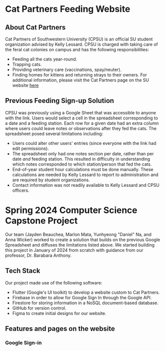 # Cat Partners Feeding Website
## About Cat Partners
Cat Partners of Southwestern University (CPSU) is an official SU student organization advised by Kelly Lessard.  CPSU is charged with taking care of the feral cat colonies on campus and has the following responsibilities:
- Feeding all the cats year-round.
- Trapping cats.
- Providing veterinary care (vaccinations, spay/neuter).
- Finding homes for kittens and returning strays to their owners.
For additional information, please visit the Cat Partners page on the SU website [here](https://www.southwestern.edu/life-at-southwestern/student-organizations/special-interest/cat-partners/)
## Previous Feeding Sign-up Solution
CPSU was previously using a Google Sheet that was accessible to anyone with the link.  Users would select a cell in the spreadsheet corresponding to a date and a feeding station.  Each row for a given date had an extra column where users could leave notes or observations after they fed the cats.  The spreadsheet posed several limitations including:
- Users could alter other users' entries (since everyone with the link had edit permissions).
- The spreadsheet only had one notes section per date, rather than per date _and_ feeding station.  This resulted in difficulty in understanding which notes corresponded to which station/person that fed the cats.
- End-of-year student hour calculations must be done manually.  These calculations are needed by Kelly Lessard to report to administration and are required by student organizations.
- Contact information was not readily available to Kelly Lessard and CPSU officers.
# Spring 2024 Computer Science Capstone Project
Our team (Jayden Beauchea, Marlon Mata, Yunhyeong "Daniel" Na, and Anna Wicker) worked to create a solution that builds on the previous Google Spreadsheet and diffuses the limitations listed above.  We started building this project in January of 2024 from scratch with guidance from our professor, Dr. Barabara Anthony.
## Tech Stack 
Our project made use of the following software:
- Flutter (Google's UI toolkit) to develop a website custom to Cat Partners.  
- Firebase in order to allow for Google Sign In through the Google API.
- Firestore for storing information in a NoSQL document-based database.
- GitHub for version control.
- Figma to create initial designs for our website.
## Features and pages on the website
### Google Sign-in 



